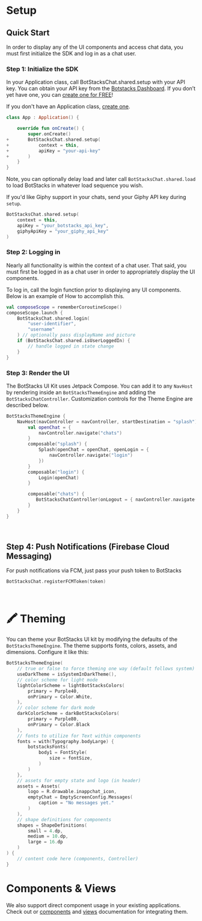 # Setup

## Quick Start

In order to display any of the UI components and access chat data, you must first initialize the SDK and log in as a chat user.

### Step 1: Initialize the SDK

In your Application class, call BotStacksChat.shared.setup with your API key. You can obtain your API key from the [Botstacks Dashboard](https://dashboard.botstacks.ai/settings). If you don’t yet have one, you can [create one for FREE](https://dashboard.botstacks.ai/)!

If you don't have an Application class, [create one](https://guides.codepath.com/android/Understanding-the-Android-Application-Class).

```kotlin
class App : Application() {

    override fun onCreate() {
        super.onCreate()
+       BotStacksChat.shared.setup(
+           context = this,
+           apiKey = "your-api-key"
+       )
    }
}
```

Note, you can optionally delay load and later call `BotStacksChat.shared.load` to load BotStacks in whatever load sequence you wish.

If you'd like Giphy support in your chats, send your Giphy API key during `setup`.

```kotlin
BotStacksChat.shared.setup(
    context = this,
    apiKey = "your_botstacks_api_key",
    giphyApiKey = "your_giphy_api_key"
)
```

### Step 2: Logging in

Nearly all functionality is within the context of a chat user. That said, you must first be logged in as a chat user in order to appropriately display the UI components.

To log in, call the login function prior to displaying any UI components. Below is an example of How to accomplish this.

```kotlin
val composeScope = rememberCoroutineScope()
composeScope.launch {
    BotStacksChat.shared.login(
        "user-identifier",
        "username"
    ) // optionally pass displayName and picture
    if (BotStacksChat.shared.isUserLoggedIn) {
        // handle logged in state change
    }
}
```

### Step 3: Render the UI

The BotStacks UI Kit uses Jetpack Compose.
You can add it to any `NavHost` by rendering inside an `BotStacksThemeEngine` and adding the `BotStacksChatController`. Customization controls for the Theme Engine are described below.

```kotlin
BotStacksThemeEngine {
    NavHost(navController = navController, startDestination = "splash") {
        val openChat = {
            navController.navigate("chats")
        }
        composable("splash") {
            Splash(openChat = openChat, openLogin = {
                navController.navigate("login")
            })
        }
        composable("login") {
            Login(openChat)
        }

        composable("chats") {
           BotStacksChatController(onLogout = { navController.navigate("login") })
        }
    }
}
```

&nbsp;

## Step 4: Push Notifications (Firebase Cloud Messaging)

For push notifications via FCM, just pass your push token to BotStacks

```kotlin
BotStacksChat.registerFCMToken(token)
```

&nbsp;

# 🖍 Theming

You can theme your BotStacks UI kit by modifying the defaults of the `BotStacksThemeEngine`. The theme supports fonts, colors, assets, and dimensions. Configure it like this:


```kotlin
BotStacksThemeEngine(
    // true or false to force theming one way (default follows system)
    useDarkTheme = isSystemInDarkTheme(),
    // color scheme for light mode
    lightColorScheme = lightBotStacksColors(
        primary = Purple40,
        onPrimary = Color.White,
    ),
    // color scheme for dark mode
    darkColorScheme = darkBotStacksColors(
        primary = Purple80,
        onPrimary = Color.Black
    ),
    // fonts to utilize for Text within components
    fonts = with(Typography.bodyLarge) {
        botstacksFonts(
            body1 = FontStyle(
                size = fontSize,
            )
        )
    },
    // assets for empty state and logo (in header)
    assets = Assets(
        logo = R.drawable.inappchat_icon,
        emptyChat = EmptyScreenConfig.Messages(
            caption = "No messages yet."
        )
    ),
    // shape definitions for components
    shapes = ShapeDefinitions(
        small = 4.dp,
        medium = 10.dp,
        large = 16.dp
    )
) {
    // content code here (components, Controller)
}
```

# Components & Views

We also support direct component usage in your existing applications. Check out or [components](../common/components.md) and [views](../common/views.md) documentation for integrating them.